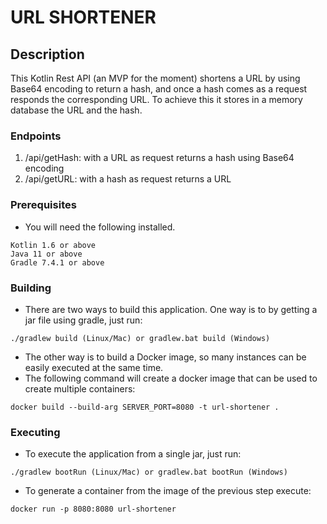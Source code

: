 # URL SHORTENER

## Description
This Kotlin Rest API (an MVP for the moment) shortens a URL by using Base64 encoding to return a hash, 
and once a hash comes as a request responds the corresponding URL.
To achieve this it stores in a memory database the URL and the hash. 


### Endpoints
1. /api/getHash: with a URL as request returns a hash using Base64 encoding 
2. /api/getURL: with a hash as request returns a URL

### Prerequisites
- You will need the following installed.
```
Kotlin 1.6 or above
Java 11 or above
Gradle 7.4.1 or above
```

### Building
- There are two ways to build this application. One way is to by getting a jar file using gradle, just run:
```
./gradlew build (Linux/Mac) or gradlew.bat build (Windows)
```
- The other way is to build a Docker image, so many instances can be easily executed at the same time. 
- The following command will create a docker image that can be used to create multiple containers: 
```
docker build --build-arg SERVER_PORT=8080 -t url-shortener .
```

### Executing
- To execute the application from a single jar, just run:
```
./gradlew bootRun (Linux/Mac) or gradlew.bat bootRun (Windows)
```
- To generate a container from the image of the previous step execute:
```
docker run -p 8080:8080 url-shortener
```